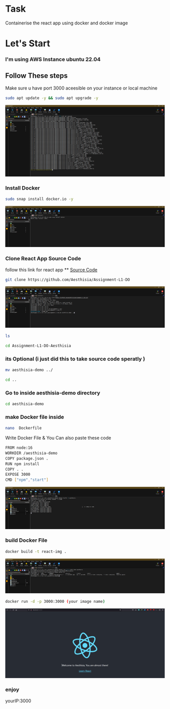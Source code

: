 # Task
Containerise the react app using docker and docker image  

# Let's Start
### I'm using AWS Instance ubuntu 22.04
## Follow These steps
Make sure u have port 3000 aceesible on your instance or local machine 
```bash
sudo apt update -y && sudo apt upgrade -y
```
![update & upgrade ](https://github.com/offender6969/aesthiesia-demo/blob/main/images/1%20update%20the%20server.png)  

### Install Docker

```bash
sudo snap install docker.io -y
```
![dockerinstall](https://github.com/offender6969/aesthiesia-demo/blob/main/images/2installing%20docker.png)  
### Clone React App Source Code
follow this link for react app ** [Source Code](https://github.com/Aesthisia/Assignment-L1-DO)  
```bash
git clone https://github.com/Aesthisia/Assignment-L1-DO
```  
![gitcloneimg](https://github.com/offender6969/aesthiesia-demo/blob/main/images/3%20clone%20the%20repo%20and%20move%20the%20dir%20to%20home%20dir.png)  

```bash
ls
```
```bash
cd Assignment-L1-DO-Aesthisia
```
### its Optional (i just did this to take source code speratly   )
```bash
mv aesthisia-demo ../
```
```bash
cd ..
```
### Go to inside aesthisia-demo directory

```bash
cd aesthisia-demo
```
### make Docker file inside 
```bash
nano  Dockerfile
```
Write Docker File & You Can also paste these code  

```bash
FROM node:16
WORKDIR /aesthisia-demo
COPY package.json .
RUN npm install
COPY . .
EXPOSE 3000
CMD ["npm","start"]

```  
![dockerfile](https://github.com/offender6969/aesthiesia-demo/blob/main/images/5%20building%20the%20docker%20image.png)  

### build Docker File 
```bash
docker build -t react-img .
```  
![dockerbuild](https://github.com/offender6969/aesthiesia-demo/blob/main/images/6%20building%20the%20container%20from%20image.png)  

```bash
docker run -d -p 3000:3000 (your image name) 
```
![app](https://github.com/offender6969/aesthiesia-demo/blob/main/images/7%20WELCOME%20TO%20AESTHISIA.png)  

### enjoy 
yourIP:3000